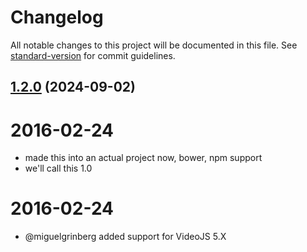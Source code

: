 # Changelog

All notable changes to this project will be documented in this file. See [standard-version](https://github.com/conventional-changelog/standard-version) for commit guidelines.

## [1.2.0](https://github.com/douglassllc/videojs-framebyframe/compare/v1.1.1...v1.2.0) (2024-09-02)

# 2016-02-24

- made this into an actual project now, bower, npm support
- we'll call this 1.0

# 2016-02-24

- @miguelgrinberg added support for VideoJS 5.X
